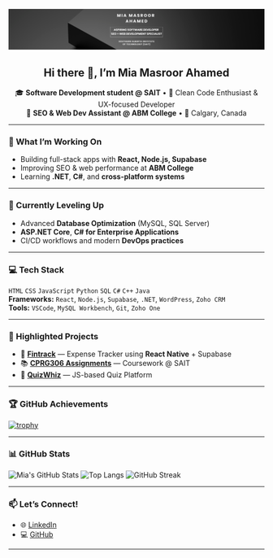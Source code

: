 ![Banner](https://github.com/Masroor73/Masroor73/blob/main/GitHub%20Banner.png?raw=true)

<h2 align="center">Hi there 👋, I’m <strong>Mia Masroor Ahamed</strong></h2>

<p align="center">
🎓 <strong>Software Development student @ SAIT</strong> • 🧠 Clean Code Enthusiast & UX-focused Developer<br>
💼 <strong>SEO & Web Dev Assistant @ ABM College</strong> • 📍 Calgary, Canada
</p>

---

### 🔭 What I’m Working On
- Building full-stack apps with **React, Node.js, Supabase**
- Improving SEO & web performance at **ABM College**
- Learning **.NET**, **C#**, and **cross-platform systems**

---

### 🌱 Currently Leveling Up
- Advanced **Database Optimization** (MySQL, SQL Server)
- **ASP.NET Core**, **C# for Enterprise Applications**
- CI/CD workflows and modern **DevOps practices**

---

### 💻 Tech Stack
`HTML` `CSS` `JavaScript` `Python` `SQL` `C#` `C++` `Java`  
**Frameworks:** `React`, `Node.js`, `Supabase`, `.NET`, `WordPress`, `Zoho CRM`  
**Tools:** `VSCode`, `MySQL Workbench`, `Git`, `Zoho One`

---

### 🚀 Highlighted Projects
- 🧾 [**Fintrack**](https://github.com/Masroor73/Fintrack) — Expense Tracker using **React Native** + Supabase  
- 📚 [**CPRG306 Assignments**](https://github.com/Masroor73/cprg306-assignments) — Coursework @ SAIT  
- 🧠 [**QuizWhiz**](https://github.com/Masroor73/quizwhiz) — JS-based Quiz Platform  

---

### 🏆 GitHub Achievements
[![trophy](https://github-profile-trophy.vercel.app/?username=Masroor73&theme=radical&column=7)](https://github.com/ryo-ma/github-profile-trophy)

---

### 📊 GitHub Stats
![Mia's GitHub Stats](https://github-readme-stats.vercel.app/api?username=Masroor73&show_icons=true&theme=radical)
![Top Langs](https://github-readme-stats.vercel.app/api/top-langs/?username=Masroor73&layout=compact&theme=radical)
![GitHub Streak](https://github-readme-streak-stats.herokuapp.com/?user=Masroor73&theme=radical)

---

### 📫 Let’s Connect!
- 🌐 [LinkedIn](https://www.linkedin.com/in/mia-ahamed-a07876184/)
- 💻 [GitHub](https://github.com/Masroor73)

---

